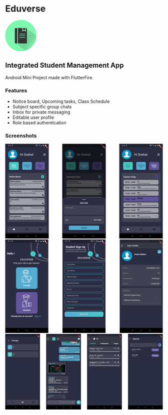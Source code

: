 # Eduverse
<img width="100" src="https://github.com/sneha-meto/Eduverse_Flutter/blob/main/edulogo.png">

## Integrated Student Management App
Android Mini Project made with FlutterFire.
### Features
- Notice board, Upcoming tasks, Class Schedule
- Subject specific group chats
- Inbox for private messaging
- Editable user profile
- Role based authentication
### Screenshots
<img  src="https://github.com/sneha-meto/Eduverse_Flutter/blob/main/edu1.png">
<img  src="https://github.com/sneha-meto/Eduverse_Flutter/blob/main/edu2.png">
<img  src="https://github.com/sneha-meto/Eduverse_Flutter/blob/main/edu3.png">
